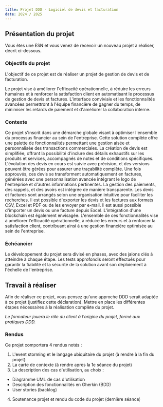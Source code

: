 ```yaml
---
title: Projet DDD - Logiciel de devis et facturation
date: 2024 / 2025
---
```


## Présentation du projet

Vous êtes une ESN et vous venez de recevoir un nouveau projet à réaliser, décrit ci-dessous.

### Objectifs du projet

L'objectif de ce projet est de réaliser un projet de gestion de devis et de facturation.

Le projet vise à améliorer l'efficacité opérationnelle, à réduire les erreurs humaines et à renforcer la satisfaction client en automatisant le processus de gestion de devis et factures. L'interface conviviale et les fonctionnalités avancées permettront à l'équipe financière de gagner du temps, de minimiser les retards de paiement et d'améliorer la collaboration interne.

### Contexte

Ce projet s'inscrit dans une démarche globale visant à optimiser l'ensemble du processus financier au sein de l'entreprise. Cette solution complète offre une palette de fonctionnalités permettant une gestion aisée et personnalisée des transactions commerciales. La création de devis est simplifiée, offrant la possibilité d'inclure des détails exhaustifs sur les produits et services, accompagnés de notes et de conditions spécifiques. L'évolution des devis en cours est suivie avec précision, et des versions peuvent être gérées pour assurer une traçabilité complète. Une fois approuvés, ces devis se transforment automatiquement en factures, générées avec une personnalisation avancée intégrant le logo de l'entreprise et d'autres informations pertinentes. La gestion des paiements, des rappels, et des avoirs est intégrée de manière transparente. Les devis et factures sont arrangés selon une organisation intuitive pour faciliter les recherches. Il est possible d'exporter les devis et les factures aux formats CSV, Excel et PDF ou de les envoyer par e-mail. Il est aussi possible d'importer un devis ou une facture depuis Excel. L'intégration d'une blockchain est également envisagée. L'ensemble de ces fonctionnalités vise à améliorer l'efficacité opérationnelle, à réduire les erreurs et à renforcer la satisfaction client, contribuant ainsi à une gestion financière optimisée au sein de l'entreprise.

### Échéancier

Le développement du projet sera divisé en phases, avec des jalons clés à atteindre à chaque étape. Les tests approfondis seront effectués pour garantir la fiabilité et la sécurité de la solution avant son déploiement à l'échelle de l'entreprise.

## Travail à réaliser

Afin de réaliser ce projet, vous pensez qu'une approche DDD serait adaptée à ce projet (justifiez cette déclaration).
Mettre en place les différentes étapes nécessaires à la réalisation complète du projet.

_Le formateur jouera le rôle du client à l'origine du projet, formé aux pratiques DDD._

### Rendus

Ce projet comportera 4 rendus notés :

1. L'event storming et le langage ubiquitaire du projet (à rendre à la fin du projet)
2. La carte de contexte (à rendre après la 1e séance du projet)
3. La description des cas d'utilisation, au choix :
  - Diagramme UML de cas d'utilisation
  - Description des fonctionnalités en Gherkin (BDD)
  - User stories (backlog)
4. Soutenance projet et rendu du code du projet (dernière séance)

